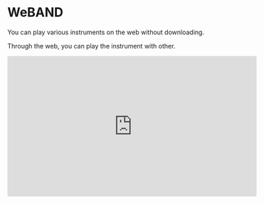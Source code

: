 # WeBAND

You can play various instruments on the web without downloading.

Through the web, you can play the instrument with other.


<iframe width="560" height="315" src="https://www.youtube.com/embed/vBfnYEA5CWE" frameborder="0" gesture="media" allow="encrypted-media" allowfullscreen></iframe>
